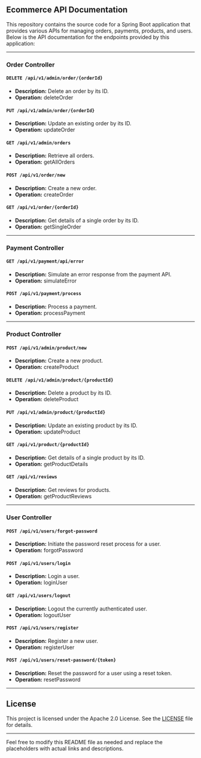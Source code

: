 ## Ecommerce API Documentation

This repository contains the source code for a Spring Boot application that provides various APIs for managing orders, payments, products, and users. Below is the API documentation for the endpoints provided by this application:

---

### Order Controller

#### `DELETE /api/v1/admin/order/{orderId}`
- **Description:** Delete an order by its ID.
- **Operation:** deleteOrder

#### `PUT /api/v1/admin/order/{orderId}`
- **Description:** Update an existing order by its ID.
- **Operation:** updateOrder

#### `GET /api/v1/admin/orders`
- **Description:** Retrieve all orders.
- **Operation:** getAllOrders

#### `POST /api/v1/order/new`
- **Description:** Create a new order.
- **Operation:** createOrder

#### `GET /api/v1/order/{orderId}`
- **Description:** Get details of a single order by its ID.
- **Operation:** getSingleOrder

---

### Payment Controller

#### `GET /api/v1/payment/api/error`
- **Description:** Simulate an error response from the payment API.
- **Operation:** simulateError

#### `POST /api/v1/payment/process`
- **Description:** Process a payment.
- **Operation:** processPayment

---

### Product Controller

#### `POST /api/v1/admin/product/new`
- **Description:** Create a new product.
- **Operation:** createProduct

#### `DELETE /api/v1/admin/product/{productId}`
- **Description:** Delete a product by its ID.
- **Operation:** deleteProduct

#### `PUT /api/v1/admin/product/{productId}`
- **Description:** Update an existing product by its ID.
- **Operation:** updateProduct

#### `GET /api/v1/product/{productId}`
- **Description:** Get details of a single product by its ID.
- **Operation:** getProductDetails

#### `GET /api/v1/reviews`
- **Description:** Get reviews for products.
- **Operation:** getProductReviews

---

### User Controller

#### `POST /api/v1/users/forgot-password`
- **Description:** Initiate the password reset process for a user.
- **Operation:** forgotPassword

#### `POST /api/v1/users/login`
- **Description:** Login a user.
- **Operation:** loginUser

#### `GET /api/v1/users/logout`
- **Description:** Logout the currently authenticated user.
- **Operation:** logoutUser

#### `POST /api/v1/users/register`
- **Description:** Register a new user.
- **Operation:** registerUser

#### `POST /api/v1/users/reset-password/{token}`
- **Description:** Reset the password for a user using a reset token.
- **Operation:** resetPassword

---

## License

This project is licensed under the Apache 2.0 License. See the [LICENSE](https://github.com/harshad-kadam/EcommerceApplication-SpringBoot/blob/main/LICENSE) file for details.

---

Feel free to modify this README file as needed and replace the placeholders with actual links and descriptions.
